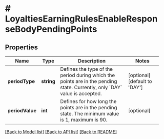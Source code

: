 # # LoyaltiesEarningRulesEnableResponseBodyPendingPoints

## Properties

Name | Type | Description | Notes
------------ | ------------- | ------------- | -------------
**periodType** | **string** | Defines the type of the period during which the points are in the pending state. Currently, only &#x60;DAY&#x60; value is accepted. | [optional] [default to 'DAY']
**periodValue** | **int** | Defines for how long the points are in the pending state. The minimum value is 1, maximum is 90. | [optional]

[[Back to Model list]](../../README.md#models) [[Back to API list]](../../README.md#endpoints) [[Back to README]](../../README.md)
